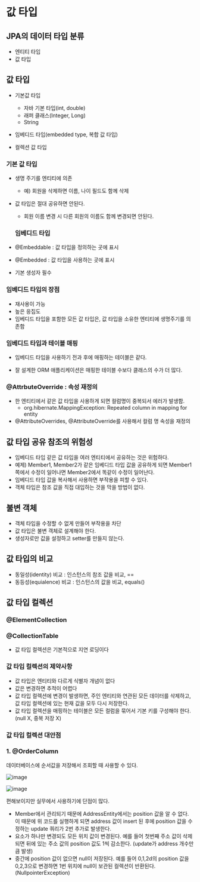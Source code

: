 # 값 타입

## JPA의 데이터 타입 분류

- 엔티티 타입
- 값 타입



## 값 타입

- 기본값 타입

  - 자바 기본 타입(int, double)
  - 래퍼 클래스(Integer, Long)
  - String

- 임베디드 타입(embedded type, 복합 값 타입)

- 컬렉션 값 타입



### 기본 값 타입

- 생명 주기를 엔티티에 의존
  - 예) 회원을 삭제하면 이름, 나이 필드도 함께 삭제
- 값 타입은 절대 공유하면 안된다.
  - 회원 이름 변경 시 다른 회원의 이름도 함께 변경되면 안된다.



  ### 임베디드 타입

- @Embeddable : 값 타입을 정의하는 곳에 표시
- @Embedded : 값 타입을 사용하는 곳에 표시
- 기본 생성자 필수



### 임베디드 타입의 장점

- 재사용이 가능
- 높은 응집도
- 임베디드 타입을 포함한 모든 값 타입은, 값 타입을 소유한 엔티티에 생명주기를 의존함



### 임베디드 타입과 테이블 매핑

- 임베디드 타입을 사용하기 전과 후에 매핑하는 테이블은 같다. 

- 잘 설계한 ORM 애플리케이션은 매핑한 테이블 수보다 클래스의 수가 더 많다.



### @AttrbuteOverride : 속성 재정의

- 한 엔티티에서 같은 값 타입을 사용하게 되면 컬럼명이 중복되서 에러가 발생함.
  - org.hibernate.MappingException: Repeated column in mapping for entity
- @AttributeOverrides, @AttributeOverride를 사용해서 컬럼 명 속성을 재정의



## 값 타입 공유 참조의 위험성

- 임베디드 타입 같은 값 타입을 여러 엔티티에서 공유하는 것은 위험하다.
- 예제) Member1, Member2가 같은 임베디드 타입 값을 공유하게 되면 Member1쪽에서 수정이 일어나면 Member2에서 똑같이 수정이 일어난다.
- 임베디드 타입 값을 복사해서 사용하면 부작용을 피할 수 있다.
- 객체 타입은 참조 값을 직접 대입하는 것을 막을 방법이 없다.



## 불변 객체

- 객체 타입을 수정할 수 없게 만들어 부작용을 차단
- 값 타입은 불변 객체로 설계해야 한다.
- 생성자로만 값을 설정하고 setter를 만들지 않는다.



## 값 타입의 비교

- 동일성(identity) 비교 : 인스턴스의 참조 값을 비교, ==
- 동등성(equialence) 비교 : 인스턴스의 값을 비교, equals()



## 값 타입 컬렉션

### @ElementCollection



### @CollectionTable

- 값 타입 컬렉션은 기본적으로 지연 로딩이다



### 값 타입 컬렉션의 제약사항

-  값 타입은 엔티티와 다르게 식별자 개념이 없다
- 값은 변경하면 추적이 어렵다
- 값 타입 컬렉션에 변경이 발생하면,  주인 엔티티와 연관된 모든 데이터를 삭제하고, 값 타입 컬렉션에 있는 현재 값을 모두 다시 저장한다.
- 값 타입 컬렉션을 매핑하는 테이블은 모든 컬럼을 묶어서 기본 키를 구성해야 한다. (null X, 중복 저장 X)



### 값 타입 컬렉션 대안점

### 1. @OrderColumn

데이터베이스에 순서값을 저장해서 조회할 때 사용할 수 있다.

![image](https://user-images.githubusercontent.com/40904001/191945147-e56d66b2-4972-43fa-84cf-62f9ef92ed3f.png)



![image](https://user-images.githubusercontent.com/40904001/191945175-71d75686-636b-4889-881a-30006473a79d.png)

편해보이지만 실무에서 사용하기에 단점이 많다.

- Member에서 관리되기 때문에 AddressEntity에서는 position 값을 알 수 없다. 이 때문에 위 코드를 실행하게 되면 address 값이 insert 된 후에 position 값을 수정하는 update 쿼리가 2번 추가로 발생한다.
- 요소가 하나만 변경되도 모든 위치 값이 변경된다. 예를 들어 첫번째 주소 값이 삭제되면 뒤에 있는 주소 값의 position 값도 1씩 감소한다. (update가 address 개수만큼 발생) 
- 중간에 position 값이 없으면 null이 저장된다. 예를 들어 0,1,2d의 position 값을 0,2,3으로 변경하면 1번 위치에 null이 보관된 컬렉션이 반환된다. (NullpointerException)



